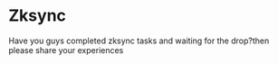 # Zksync
Have you guys completed zksync tasks and waiting for the drop?then please share your experiences 
